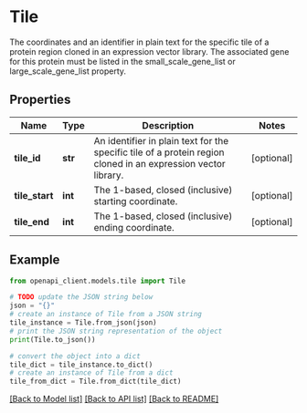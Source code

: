 # Tile

The coordinates and an identifier in plain text for the specific tile of a protein region cloned in an expression vector library. The associated gene for this protein must be listed in the small_scale_gene_list or large_scale_gene_list property.

## Properties

Name | Type | Description | Notes
------------ | ------------- | ------------- | -------------
**tile_id** | **str** | An identifier in plain text for the specific tile of a protein region cloned in an expression vector library. | [optional] 
**tile_start** | **int** | The 1-based, closed (inclusive) starting coordinate. | [optional] 
**tile_end** | **int** | The 1-based, closed (inclusive) ending coordinate. | [optional] 

## Example

```python
from openapi_client.models.tile import Tile

# TODO update the JSON string below
json = "{}"
# create an instance of Tile from a JSON string
tile_instance = Tile.from_json(json)
# print the JSON string representation of the object
print(Tile.to_json())

# convert the object into a dict
tile_dict = tile_instance.to_dict()
# create an instance of Tile from a dict
tile_from_dict = Tile.from_dict(tile_dict)
```
[[Back to Model list]](../README.md#documentation-for-models) [[Back to API list]](../README.md#documentation-for-api-endpoints) [[Back to README]](../README.md)



